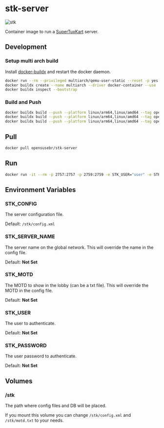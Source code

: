 # stk-server

![stk](https://supertuxkart.net/assets/images/logo.png)

Container image to run a [SuperTuxKart](https://supertuxkart.net/) server.

## Development

### Setup multi arch build

Install [docker-buildx](https://github.com/docker/buildx#linux-packages) and restart the docker daemon.

```bash
docker run --rm --privileged multiarch/qemu-user-static --reset -p yes
docker buildx create --name multiarch --driver docker-container --use
docker buildx inspect --bootstrap
```

### Build and Push

```bash
docker buildx build --push --platform linux/arm64,linux/amd64 --tag opensusebr/stk-server:latest . --no-cache
docker buildx build --push --platform linux/arm64,linux/amd64 --tag opensusebr/stk-server:1.3 .
docker buildx build --push --platform linux/arm64,linux/amd64 --tag opensusebr/stk-server:$(date +"%Y%m%d") .
```

## Pull

```bash
docker pull opensusebr/stk-server
```

## Run

```bash
docker run -it --rm -p 2757:2757 -p 2759:2759 -e STK_USER="user" -e STK_PASSWORD="pwd" -e STK_SERVER_NAME="openSUSE Brasil" opensusebr/stk-server
```

## Environment Variables

### STK_CONFIG

The server configuration file.

Default: `/stk/config.xml`

### STK_SERVER_NAME

The server name on the global network.
This will override the name in the config file.

Default: **Not Set**

### STK_MOTD

The MOTD to show in the lobby (can be a txt file).
This will override the MOTD in the config file.

Default: **Not Set**

### STK_USER

The user to authenticate.

Default: **Not Set**

### STK_PASSWORD

The user password to authenticate.

Default: **Not Set**

## Volumes

### /stk

The path where config files and DB will be placed.

If you mount this volume you can change `/stk/config.xml` and `/stk/motd.txt` to your needs.
